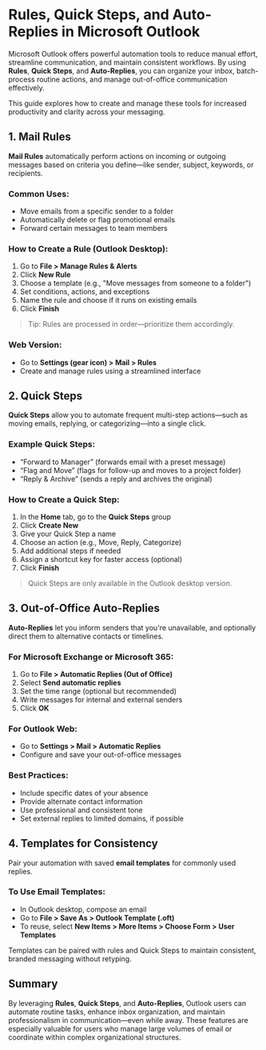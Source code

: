 # Rules, Quick Steps, and Auto-Replies in Microsoft Outlook

Microsoft Outlook offers powerful automation tools to reduce manual effort, streamline communication, and maintain consistent workflows. By using **Rules**, **Quick Steps**, and **Auto-Replies**, you can organize your inbox, batch-process routine actions, and manage out-of-office communication effectively.

This guide explores how to create and manage these tools for increased productivity and clarity across your messaging.

## 1. Mail Rules

**Mail Rules** automatically perform actions on incoming or outgoing messages based on criteria you define—like sender, subject, keywords, or recipients.

### Common Uses:
- Move emails from a specific sender to a folder
- Automatically delete or flag promotional emails
- Forward certain messages to team members

### How to Create a Rule (Outlook Desktop):
1. Go to **File > Manage Rules & Alerts**
2. Click **New Rule**
3. Choose a template (e.g., "Move messages from someone to a folder")
4. Set conditions, actions, and exceptions
5. Name the rule and choose if it runs on existing emails
6. Click **Finish**

> Tip: Rules are processed in order—prioritize them accordingly.

### Web Version:
- Go to **Settings (gear icon) > Mail > Rules**
- Create and manage rules using a streamlined interface

## 2. Quick Steps

**Quick Steps** allow you to automate frequent multi-step actions—such as moving emails, replying, or categorizing—into a single click.

### Example Quick Steps:
- “Forward to Manager” (forwards email with a preset message)
- “Flag and Move” (flags for follow-up and moves to a project folder)
- “Reply & Archive” (sends a reply and archives the original)

### How to Create a Quick Step:
1. In the **Home** tab, go to the **Quick Steps** group
2. Click **Create New**
3. Give your Quick Step a name
4. Choose an action (e.g., Move, Reply, Categorize)
5. Add additional steps if needed
6. Assign a shortcut key for faster access (optional)
7. Click **Finish**

> Quick Steps are only available in the Outlook desktop version.

## 3. Out-of-Office Auto-Replies

**Auto-Replies** let you inform senders that you're unavailable, and optionally direct them to alternative contacts or timelines.

### For Microsoft Exchange or Microsoft 365:
1. Go to **File > Automatic Replies (Out of Office)**
2. Select **Send automatic replies**
3. Set the time range (optional but recommended)
4. Write messages for internal and external senders
5. Click **OK**

### For Outlook Web:
- Go to **Settings > Mail > Automatic Replies**
- Configure and save your out-of-office messages

### Best Practices:
- Include specific dates of your absence
- Provide alternate contact information
- Use professional and consistent tone
- Set external replies to limited domains, if possible

## 4. Templates for Consistency

Pair your automation with saved **email templates** for commonly used replies.

### To Use Email Templates:
- In Outlook desktop, compose an email
- Go to **File > Save As > Outlook Template (.oft)**
- To reuse, select **New Items > More Items > Choose Form > User Templates**

Templates can be paired with rules and Quick Steps to maintain consistent, branded messaging without retyping.

## Summary

By leveraging **Rules**, **Quick Steps**, and **Auto-Replies**, Outlook users can automate routine tasks, enhance inbox organization, and maintain professionalism in communication—even while away. These features are especially valuable for users who manage large volumes of email or coordinate within complex organizational structures.
